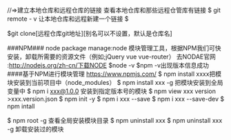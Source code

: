 //=>建立本地仓库和远程仓库的链接
查看本地仓库和那些远程仓管库有链接
$ git remote - v 
让本地仓库和远程新建一个链接
$

$git clone[远程仓库git地址][别名可以不设置，默认是仓库名]
<!-- 
真是项目中开发流程
1.组长或者负责人先创建中央仓库、
2.小组成员基于$ git clone 把远程仓库及默认的内容克隆到本地（解决了三个事情：初始化一个本地仓库）
3.每个组员完成自己的代码之后，基于'git add /git commit"
 -->
###NPM###
node package manage:node 模块管理工具，根据NPM我们可快安装，卸载所需要的资源文件（例如;jQuery vue vue-router）
去NODAE官网 :http://nodejs.org/zh-cn/下载NODE
$node -v
$npm -v出现版本信息成功
####基于NPM进行模块管理
https://www.npmjs.com/
$ npm install xxxx把模块安装到当前项目中（node_modules）
$ npm install xxx -g 把模块安装到全局变量中
$ npm i  xxx@1.0.0 安装到指定版本号的模块
$ npm view xxx version >xxx.version.json
$ npm init -y
$ npm i xxx --save
$ npm i xxx --save-dev
$ npm intall


$ npm root -g 查看全局安装模块目录
$ npm uninstall xxx
$ npm uninstall xxx -g 卸载安装过的模块